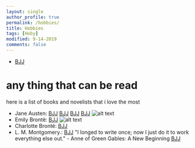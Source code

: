```yaml
---
layout: single
author_profile: true
permalink: /hobbies/
title: Hobbies
tags: [Hoby]
modified: 9-14-2019
comments: false
---
```



* [BJJ](http://www.bjjheros.com/)
# any thing that can be read
here is a list of books and novelists that i love the most

* Jane Austen:
 [BJJ](https://en.wikipedia.org/wiki/Sense_and_Sensibility_(disambiguation))
 [BJJ](https://en.wikipedia.org/wiki/Pride_and_Prejudice)
 [BJJ](https://en.wikipedia.org/wiki/Emma_(novel))
 [BJJ](https://en.wikipedia.org/wiki/Mansfield_Park)
 ![alt text](../assets/images/18.jpg "Picture")
 * Emily Brontë:
 [BJJ](https://en.wikipedia.org/wiki/Wuthering_Heights)
 ![alt text](../assets/images/Emily_Brontë_by_Patrick_Branwell_Brontë_restored.jpg)
 * Charlotte Brontë:
 [BJJ](https://nl.wikipedia.org/wiki/Jane_Eyre)
 *  L. M. Montgomery.:
 [BJJ](https://en.wikipedia.org/wiki/Anne_of_Green_Gables)
 "I longed to write once; now I just do it to work everything else out." - Anne of Green Gables: A New Beginning
 [BJJ](https://en.wikipedia.org/wiki/The_Blue_Castle)
 


                                                                                                           
                                                                                                          

